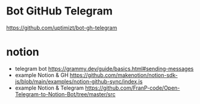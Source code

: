 # Bot GitHub Telegram

https://github.com/uptimizt/bot-gh-telegram

# notion
- telegram bot https://grammy.dev/guide/basics.html#sending-messages 
- example Notion & GH https://github.com/makenotion/notion-sdk-js/blob/main/examples/notion-github-sync/index.js
- example Notion & Telegram https://github.com/FranP-code/Open-Telegram-to-Notion-Bot/tree/master/src